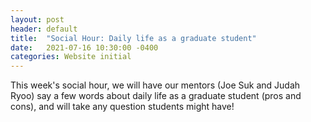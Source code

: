 ```yaml
---
layout: post
header: default
title:  "Social Hour: Daily life as a graduate student"
date:   2021-07-16 10:30:00 -0400
categories: Website initial
---
```

This week's social hour, we will have our mentors (Joe Suk and Judah Ryoo) say a few words about daily life as a graduate student (pros and cons), and will take any question students might have!
